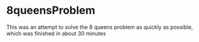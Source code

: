 # 8queensProblem

This was an attempt to solve the 8 queens problem as quickly as possible, which was finished in about 30 minutes

